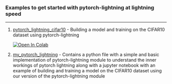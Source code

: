 ### Examples to get started with pytorch-lightning at lightning speed
---------------------------------

1. [pytorch_lightning_cifar10](https://github.com/bipinKrishnan/pytorch_lightning_examples/blob/main/pytorch_lightning_cifar10.ipynb) - Building a model and training on the CIFAR10 dataset using pytorch-lightning

   [![Open In Colab](https://colab.research.google.com/assets/colab-badge.svg)](https://colab.research.google.com/github/bipinKrishnan/pytorch_lightning_examples/blob/main/pytorch_lightning_cifar10.ipynb) 
   

2. [my_pytorch_lightning](https://github.com/bipinKrishnan/pytorch_lightning_examples/tree/main/my_pytorch_lightning) - Contains a python file with a simple and basic implementation of pytorch-lightning module to understand the inner workings of pytorch lightning along with a jupyter notebook with an example of building and training a model on the CIFAR10 dataset using our version of the pytorch-lightning module
   

